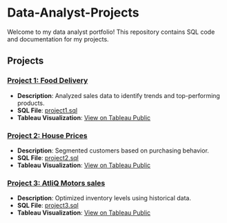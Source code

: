 # Data-Analyst-Projects

Welcome to my data analyst portfolio! This repository contains SQL code and documentation for my 
projects.

## Projects

### [Project 1: Food Delivery](project1/)
- **Description**: Analyzed sales data to identify trends and top-performing products.
- **SQL File**: [project1.sql](Project1/project1.sql)
- **Tableau Visualization**: [View on Tableau Public](https://public.tableau.com/...)

### [Project 2: House Prices](Project2/)
- **Description**: Segmented customers based on purchasing behavior.
- **SQL File**: [project2.sql](Project2/project2.sql)
- **Tableau Visualization**: [View on Tableau Public](https://public.tableau.com/...)

### [Project 3: AtliQ Motors sales](Project3/)
- **Description**: Optimized inventory levels using historical data.
- **SQL File**: [project3.sql](Project3/project3.sql)
- **Tableau Visualization**: [View on Tableau Public](https://public.tableau.com/...)
